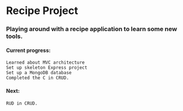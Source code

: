# Recipe Project

### Playing around with a recipe application to learn some new tools.

#### Current progress:
    Learned about MVC architecture
    Set up skeleton Express project
    Set up a MongoDB database
    Completed the C in CRUD.


#### Next:
    RUD in CRUD.
